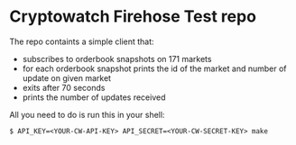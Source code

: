 # Cryptowatch Firehose Test repo

The repo containts a simple client that:

- subscribes to orderbook snapshots on 171 markets
- for each orderbook snapshot prints the id of the market and number of update
		on given market
- exits after 70 seconds
- prints the number of updates received

All you need to do is run this in your shell:

```
$ API_KEY=<YOUR-CW-API-KEY> API_SECRET=<YOUR-CW-SECRET-KEY> make
```

